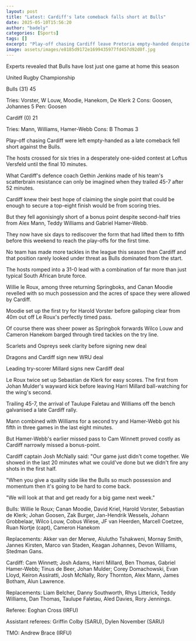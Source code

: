 ```yaml
---
layout: post
title: "Latest: Cardiff's late comeback falls short at Bulls"
date: 2025-05-10T15:56:20
author: "badely"
categories: [Sports]
tags: []
excerpt: "Play-off chasing Cardiff leave Pretoria empty-handed despite late tries against Bulls in the United Rugby Championship."
image: assets/images/e8185d9172e1699435977fd457d92d0f.jpg
---
```


Experts revealed that Bulls have lost just one game at home this season

United Rugby Championship

Bulls (31) 45

Tries: Vorster, W Louw, Moodie, Hanekom, De Klerk 2 Cons: Goosen, Johannes 5 Pen: Goosen

Cardiff (0) 21

Tries: Mann, Williams, Hamer-Webb Cons: B Thomas 3

Play-off chasing Cardiff were left empty-handed as a late comeback fell short against the Bulls.

The hosts crossed for six tries in a desperately one-sided contest at Loftus Versfeld until the final 10 minutes.

What Cardiff's defence coach Gethin Jenkins made of his team's scatterbrain resistance can only be imagined when they trailed 45-7 after 52 minutes.

Cardiff knew their best hope of claiming the single point that could be enough to secure a top-eight finish would be from scoring tries.

But they fell agonisingly short of a bonus point despite second-half tries from Alex Mann, Teddy Williams and Gabriel Hamer-Webb.

They now have six days to rediscover the form that had lifted them to fifth before this weekend to reach the play-offs for the first time.

No team has made more tackles in the league this season than Cardiff and that position rarely looked under threat as Bulls dominated from the start.

The hosts romped into a 31-0 lead with a combination of far more than just typical South African brute force.

Willie le Roux, among three returning Springboks, and Canan Moodie revelled with so much possession and the acres of space they were allowed by Cardiff.

Moodie set up the first try for Harold Vorster before galloping clear from 40m out off Le Roux's perfectly timed pass.

Of course there was sheer power as Springbok forwards Wilco Louw and Cameron Hanekom barged through tired tackles on the try line.

Scarlets and Ospreys seek clarity before signing new deal

Dragons and Cardiff sign new WRU deal

Leading try-scorer Millard signs new Cardiff deal

Le Roux twice set up Sebastian de Klerk for easy scores. The first from Johan Mulder's wayward kick before leaving Harri Millard ball-watching for the wing's second.

Trailing 45-7, the arrival of Taulupe Faletau and Williams off the bench galvanised a late Cardiff rally.

Mann combined with Williams for a second try and Hamer-Webb got his fifth in three games in the last eight minutes.

But Hamer-Webb's earlier missed pass to Cam Winnett proved costly as Cardiff narrowly missed a bonus-point.

Cardiff captain Josh McNally said: "Our game just didn't come together. We showed in the last 20 minutes what we could've done but we didn't fire any shots in the first half.

"When you give a quality side like the Bulls so much possession and momentum then it's going to be hard to come back.

"We will look at that and get ready for a big game next week."

Bulls: Willie le Roux; Canan Moodie, David Kriel, Harold Vorster, Sebastian de Klerk; Johan Goosen, Zak Burger, Jan-Hendrik Wessels, Johann Grobbelaar, Wilco Louw, Cobus Wiese, JF van Heerden, Marcell Coetzee, Ruan Nortje (capt), Cameron Hanekom

Replacements: Akker van der Merwe, Alulutho Tshakweni, Mornay Smith, Jannes Kirsten, Marco van Staden, Keagan Johannes, Devon Williams, Stedman Gans.

Cardiff: Cam Winnett; Josh Adams, Harri Millard, Ben Thomas, Gabriel Hamer-Webb; Tinus de Beer, Johan Mulder; Corey Domachowski, Evan Lloyd, Keiron Assiratti, Josh McNally, Rory Thornton, Alex Mann, James Botham, Alun Lawrence.

Replacements: Liam Belcher, Danny Southworth, Rhys Litterick, Teddy Williams, Dan Thomas, Taulupe Faletau, Aled Davies, Rory Jennings.

Referee: Eoghan Cross (IRFU)

Assistant referees: Griffin Colby (SARU), Dylen November (SARU)

TMO: Andrew Brace (IRFU)

